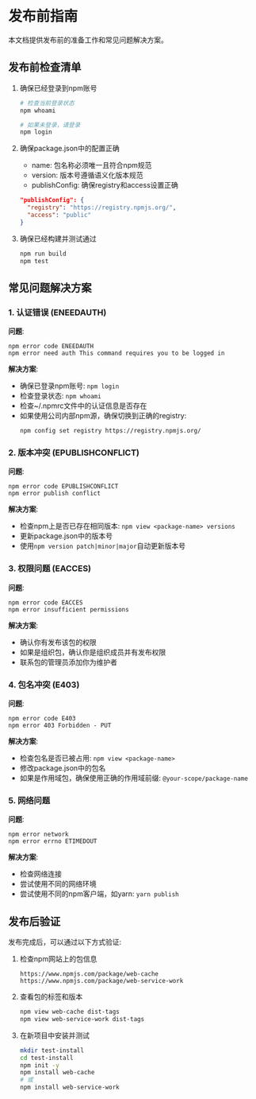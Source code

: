 # 发布前指南

本文档提供发布前的准备工作和常见问题解决方案。

## 发布前检查清单

1. 确保已经登录到npm账号
   ```bash
   # 检查当前登录状态
   npm whoami

   # 如果未登录，请登录
   npm login
   ```

2. 确保package.json中的配置正确
   - name: 包名称必须唯一且符合npm规范
   - version: 版本号遵循语义化版本规范
   - publishConfig: 确保registry和access设置正确
   ```json
   "publishConfig": {
     "registry": "https://registry.npmjs.org/",
     "access": "public"
   }
   ```

3. 确保已经构建并测试通过
   ```bash
   npm run build
   npm test
   ```

## 常见问题解决方案

### 1. 认证错误 (ENEEDAUTH)

**问题**:
```
npm error code ENEEDAUTH
npm error need auth This command requires you to be logged in
```

**解决方案**:
- 确保已登录npm账号: `npm login`
- 检查登录状态: `npm whoami`
- 检查~/.npmrc文件中的认证信息是否存在
- 如果使用公司内部npm源，确保切换到正确的registry:
  ```bash
  npm config set registry https://registry.npmjs.org/
  ```

### 2. 版本冲突 (EPUBLISHCONFLICT)

**问题**:
```
npm error code EPUBLISHCONFLICT
npm error publish conflict
```

**解决方案**:
- 检查npm上是否已存在相同版本: `npm view <package-name> versions`
- 更新package.json中的版本号
- 使用`npm version patch|minor|major`自动更新版本号

### 3. 权限问题 (EACCES)

**问题**:
```
npm error code EACCES
npm error insufficient permissions
```

**解决方案**:
- 确认你有发布该包的权限
- 如果是组织包，确认你是组织成员并有发布权限
- 联系包的管理员添加你为维护者

### 4. 包名冲突 (E403)

**问题**:
```
npm error code E403
npm error 403 Forbidden - PUT
```

**解决方案**:
- 检查包名是否已被占用: `npm view <package-name>`
- 修改package.json中的包名
- 如果是作用域包，确保使用正确的作用域前缀: `@your-scope/package-name`

### 5. 网络问题

**问题**:
```
npm error network
npm error errno ETIMEDOUT
```

**解决方案**:
- 检查网络连接
- 尝试使用不同的网络环境
- 尝试使用不同的npm客户端，如yarn: `yarn publish`

## 发布后验证

发布完成后，可以通过以下方式验证:

1. 检查npm网站上的包信息
   ```
   https://www.npmjs.com/package/web-cache
   https://www.npmjs.com/package/web-service-work
   ```

2. 查看包的标签和版本
   ```bash
   npm view web-cache dist-tags
   npm view web-service-work dist-tags
   ```

3. 在新项目中安装并测试
   ```bash
   mkdir test-install
   cd test-install
   npm init -y
   npm install web-cache
   # 或
   npm install web-service-work
   ```
